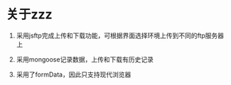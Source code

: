 # 关于zzz

1. 采用jsftp完成上传和下载功能，可根据界面选择环境上传到不同的ftp服务器上

2. 采用mongoose记录数据，上传和下载有历史记录

3. 采用了formData，因此只支持现代浏览器

